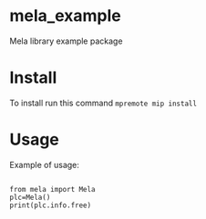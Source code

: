 # mela_example
Mela library example package

# Install

To install run this command `mpremote mip install `

# Usage

Example of usage:

```

from mela import Mela
plc=Mela()
print(plc.info.free)

```

